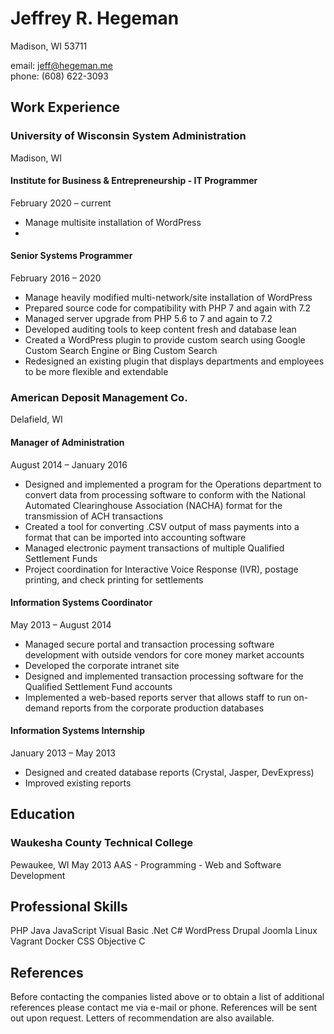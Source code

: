 # Jeffrey R. Hegeman

Madison, WI 53711

email: jeff@hegeman.me  
phone: (608) 622-3093


## Work Experience

### University of Wisconsin System Administration
Madison, WI
#### Institute for Business & Entrepreneurship - IT Programmer
February 2020 – current 
* Manage multisite installation of WordPress
* 
#### Senior Systems Programmer
February 2016 – 2020 
* Manage heavily modified multi-network/site installation of WordPress
* Prepared source code for compatibility with PHP 7 and again with 7.2 
* Managed server upgrade from PHP 5.6 to 7 and again to 7.2
* Developed auditing tools to keep content fresh and database lean
* Created a WordPress plugin to provide custom search using Google Custom Search Engine or Bing Custom Search 
* Redesigned an existing plugin that displays departments and employees to be more flexible and extendable 

### American Deposit Management Co. 
Delafield, WI 

#### Manager of Administration 
August 2014 – January 2016
* Designed and implemented a program for the Operations department to convert data from processing software to conform with the National Automated Clearinghouse Association (NACHA) format for the transmission of ACH transactions 
* Created a tool for converting .CSV output of mass payments into a format that can be imported into accounting software 
* Managed electronic payment transactions of multiple Qualified Settlement Funds 
* Project coordination for Interactive Voice Response (IVR), postage printing, and check printing for settlements 
#### Information Systems Coordinator 
May 2013 – August 2014 
* Managed secure portal and transaction processing software development with outside vendors for core money market accounts 
* Developed the corporate intranet site 
* Designed and implemented transaction processing software for the Qualified Settlement Fund accounts 
* Implemented a web-based reports server that allows staff to run on-demand reports from the corporate production databases 
#### Information Systems Internship 
January 2013 – May 2013 
* Designed and created database reports (Crystal, Jasper, DevExpress) 
* Improved existing reports


## Education
### Waukesha County Technical College
Pewaukee, WI 
May 2013    AAS - Programming - Web and Software Development 

## Professional Skills
PHP 
Java 
JavaScript 
Visual Basic
.Net
C# 
WordPress 
Drupal 
Joomla 
Linux 
Vagrant 
Docker 
CSS 
Objective C




## References

Before contacting the companies listed above or to obtain a list of additional references please contact me via e-mail or phone. References will be sent out upon request. Letters of recommendation are also available.
